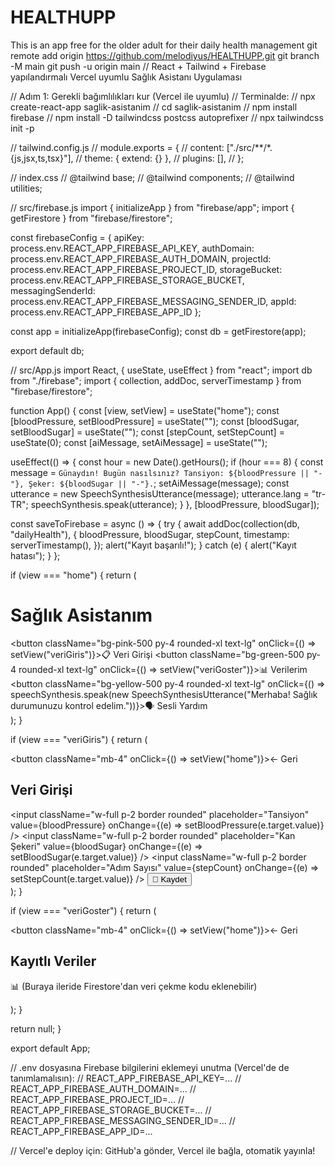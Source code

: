 # HEALTHUPP
This is an app free for the older adult for their daily health management 
git remote add origin https://github.com/melodiyus/HEALTHUPP.git
git branch -M main
git push -u origin main
// React + Tailwind + Firebase yapılandırmalı Vercel uyumlu Sağlık Asistanı Uygulaması

// Adım 1: Gerekli bağımlılıkları kur (Vercel ile uyumlu)
// Terminalde:
// npx create-react-app saglik-asistanim
// cd saglik-asistanim
// npm install firebase
// npm install -D tailwindcss postcss autoprefixer
// npx tailwindcss init -p

// tailwind.config.js
// module.exports = {
//   content: ["./src/**/*.{js,jsx,ts,tsx}"],
//   theme: { extend: {} },
//   plugins: [],
// };

// index.css
// @tailwind base;
// @tailwind components;
// @tailwind utilities;

// src/firebase.js
import { initializeApp } from "firebase/app";
import { getFirestore } from "firebase/firestore";

const firebaseConfig = {
  apiKey: process.env.REACT_APP_FIREBASE_API_KEY,
  authDomain: process.env.REACT_APP_FIREBASE_AUTH_DOMAIN,
  projectId: process.env.REACT_APP_FIREBASE_PROJECT_ID,
  storageBucket: process.env.REACT_APP_FIREBASE_STORAGE_BUCKET,
  messagingSenderId: process.env.REACT_APP_FIREBASE_MESSAGING_SENDER_ID,
  appId: process.env.REACT_APP_FIREBASE_APP_ID
};

const app = initializeApp(firebaseConfig);
const db = getFirestore(app);

export default db;

// src/App.js
import React, { useState, useEffect } from "react";
import db from "./firebase";
import { collection, addDoc, serverTimestamp } from "firebase/firestore";

function App() {
  const [view, setView] = useState("home");
  const [bloodPressure, setBloodPressure] = useState("");
  const [bloodSugar, setBloodSugar] = useState("");
  const [stepCount, setStepCount] = useState(0);
  const [aiMessage, setAiMessage] = useState("");

  useEffect(() => {
    const hour = new Date().getHours();
    if (hour === 8) {
      const message = `Günaydın! Bugün nasılsınız? Tansiyon: ${bloodPressure || "-"}, Şeker: ${bloodSugar || "-"}.`;
      setAiMessage(message);
      const utterance = new SpeechSynthesisUtterance(message);
      utterance.lang = "tr-TR";
      speechSynthesis.speak(utterance);
    }
  }, [bloodPressure, bloodSugar]);

  const saveToFirebase = async () => {
    try {
      await addDoc(collection(db, "dailyHealth"), {
        bloodPressure,
        bloodSugar,
        stepCount,
        timestamp: serverTimestamp(),
      });
      alert("Kayıt başarılı!");
    } catch (e) {
      alert("Kayıt hatası");
    }
  };

  if (view === "home") {
    return (
      <div className="min-h-screen bg-gradient-to-br from-blue-800 to-indigo-900 flex flex-col items-center justify-center text-white p-4">
        <h1 className="text-4xl font-bold">Sağlık Asistanım</h1>
        <div className="mt-8 grid gap-4 w-full max-w-md">
          <button className="bg-pink-500 py-4 rounded-xl text-lg" onClick={() => setView("veriGiris")}>📋 Veri Girişi</button>
          <button className="bg-green-500 py-4 rounded-xl text-lg" onClick={() => setView("veriGoster")}>📊 Verilerim</button>
          <button className="bg-yellow-500 py-4 rounded-xl text-lg" onClick={() => speechSynthesis.speak(new SpeechSynthesisUtterance("Merhaba! Sağlık durumunuzu kontrol edelim."))}>🗣️ Sesli Yardım</button>
        </div>
      </div>
    );
  }

  if (view === "veriGiris") {
    return (
      <div className="min-h-screen p-6 bg-white">
        <button className="mb-4" onClick={() => setView("home")}>← Geri</button>
        <h2 className="text-2xl font-bold mb-4">Veri Girişi</h2>
        <div className="space-y-4">
          <input className="w-full p-2 border rounded" placeholder="Tansiyon" value={bloodPressure} onChange={(e) => setBloodPressure(e.target.value)} />
          <input className="w-full p-2 border rounded" placeholder="Kan Şekeri" value={bloodSugar} onChange={(e) => setBloodSugar(e.target.value)} />
          <input className="w-full p-2 border rounded" placeholder="Adım Sayısı" value={stepCount} onChange={(e) => setStepCount(e.target.value)} />
          <button className="bg-blue-600 text-white py-2 px-4 rounded" onClick={saveToFirebase}>💾 Kaydet</button>
        </div>
      </div>
    );
  }

  if (view === "veriGoster") {
    return (
      <div className="min-h-screen p-6 bg-gray-50">
        <button className="mb-4" onClick={() => setView("home")}>← Geri</button>
        <h2 className="text-2xl font-bold">Kayıtlı Veriler</h2>
        <p>📊 (Buraya ileride Firestore'dan veri çekme kodu eklenebilir)</p>
      </div>
    );
  }

  return null;
}

export default App;

// .env dosyasına Firebase bilgilerini eklemeyi unutma (Vercel'de de tanımlamalısın):
// REACT_APP_FIREBASE_API_KEY=...
// REACT_APP_FIREBASE_AUTH_DOMAIN=...
// REACT_APP_FIREBASE_PROJECT_ID=...
// REACT_APP_FIREBASE_STORAGE_BUCKET=...
// REACT_APP_FIREBASE_MESSAGING_SENDER_ID=...
// REACT_APP_FIREBASE_APP_ID=...

// Vercel'e deploy için: GitHub'a gönder, Vercel ile bağla, otomatik yayınla!
